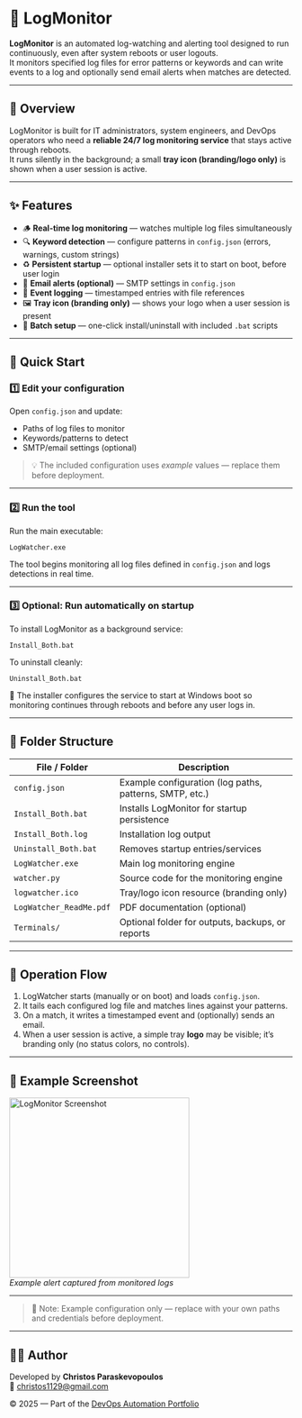 # 🧾 LogMonitor

**LogMonitor** is an automated log-watching and alerting tool designed to run continuously, even after system reboots or user logouts.  
It monitors specified log files for error patterns or keywords and can write events to a log and optionally send email alerts when matches are detected.

---

## 📘 Overview
LogMonitor is built for IT administrators, system engineers, and DevOps operators who need a **reliable 24/7 log monitoring service** that stays active through reboots.  
It runs silently in the background; a small **tray icon (branding/logo only)** is shown when a user session is active.

---

## ✨ Features
- 🪵 **Real-time log monitoring** — watches multiple log files simultaneously  
- 🔍 **Keyword detection** — configure patterns in `config.json` (errors, warnings, custom strings)  
- ♻️ **Persistent startup** — optional installer sets it to start on boot, before user login  
- 📧 **Email alerts (optional)** — SMTP settings in `config.json`  
- 💾 **Event logging** — timestamped entries with file references  
- 🖼️ **Tray icon (branding only)** — shows your logo when a user session is present  
- 🧰 **Batch setup** — one-click install/uninstall with included `.bat` scripts

---

## 🚀 Quick Start

### 1️⃣ Edit your configuration
Open `config.json` and update:
- Paths of log files to monitor  
- Keywords/patterns to detect  
- SMTP/email settings (optional)

> 💡 The included configuration uses *example* values — replace them before deployment.

---

### 2️⃣ Run the tool
Run the main executable:

`LogWatcher.exe`

The tool begins monitoring all log files defined in `config.json` and logs detections in real time.

---

### 3️⃣ Optional: Run automatically on startup
To install LogMonitor as a background service:

`Install_Both.bat`

To uninstall cleanly:

`Uninstall_Both.bat`

🧩 The installer configures the service to start at Windows boot so monitoring continues through reboots and before any user logs in.

---

## 🧩 Folder Structure
| File / Folder | Description |
|----------------|--------------|
| `config.json` | Example configuration (log paths, patterns, SMTP, etc.) |
| `Install_Both.bat` | Installs LogMonitor for startup persistence |
| `Install_Both.log` | Installation log output |
| `Uninstall_Both.bat` | Removes startup entries/services |
| `LogWatcher.exe` | Main log monitoring engine |
| `watcher.py` | Source code for the monitoring engine |
| `logwatcher.ico` | Tray/logo icon resource (branding only) |
| `LogWatcher_ReadMe.pdf` | PDF documentation (optional) |
| `Terminals/` | Optional folder for outputs, backups, or reports |

---

## 🧠 Operation Flow
1. LogWatcher starts (manually or on boot) and loads `config.json`.  
2. It tails each configured log file and matches lines against your patterns.  
3. On a match, it writes a timestamped event and (optionally) sends an email.  
4. When a user session is active, a simple tray **logo** may be visible; it’s branding only (no status colors, no controls).

---

## 📸 Example Screenshot
<p align="left">
  <img src="https://github.com/user-attachments/assets/164a196e-48f8-44e9-83dc-30f439367f4d" width="320" alt="LogMonitor Screenshot"><br>
  <em>Example alert captured from monitored logs</em>
</p>

---

> 🧩 Note: Example configuration only — replace with your own paths and credentials before deployment.

---

## 🧑‍💻 Author
Developed by **Christos Paraskevopoulos**  
📧 [christos1129@gmail.com](mailto:christos1129@gmail.com)

© 2025 — Part of the [DevOps Automation Portfolio](../README.md)
